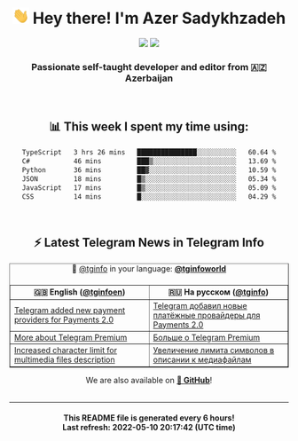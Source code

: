 <div align="center">
	<div>
		<h1>
      <img src="./assets/hi.gif" width="30px"> Hey there! I'm Azer Sadykhzadeh
    </h1>
    <img height="18" src="https://komarev.com/ghpvc/?username=sadykhzadeh&label=Views&color=2081c1&style=flat-square" />
		<a href="https://wakatime.com/@Azer"> <img height="18" src="https://wakatime.com/badge/user/f80ae27a-c328-426f-a381-bc84136e2dd6.svg" /> </a>
    <h3>
      Passionate self-taught developer and editor from 🇦🇿 Azerbaijan
    </h3>
  </div>
  <br>

<h2>📊 This week I spent my time using:</h2>

<!--START_SECTION:waka-->

```text
TypeScript   3 hrs 26 mins   ███████████████░░░░░░░░░░   60.64 %
C#           46 mins         ███▒░░░░░░░░░░░░░░░░░░░░░   13.69 %
Python       36 mins         ██▓░░░░░░░░░░░░░░░░░░░░░░   10.59 %
JSON         18 mins         █▒░░░░░░░░░░░░░░░░░░░░░░░   05.34 %
JavaScript   17 mins         █▒░░░░░░░░░░░░░░░░░░░░░░░   05.09 %
CSS          14 mins         █░░░░░░░░░░░░░░░░░░░░░░░░   04.29 %
```

<!--END_SECTION:waka-->

<br>

<h2>⚡️ Latest Telegram News in Telegram Info</h2>
  <table border>
		<tr>
			<th width="50%">🇬🇧 English (<a href="https://t.me/tginfoen">@tginfoen</a>)</th>
			<th>🇷🇺 На русском (<a href="https://t.me/tginfo">@tginfo</a>)</th>
		</tr>
		<caption>🚩 <a href="https://t.me/tginfo">@tginfo</a> in your language: <a href="https://t.me/tginfoworld"><b>@tginfoworld</b></a><caption/>
  <tr><td><a href="https://t.me/tginfoen/1393">Telegram added new payment providers for Payments 2.0</a></td>
    <td><a href="https://t.me/tginfo/3316">Telegram добавил новые платёжные провайдеры для Payments 2.0</a></td></tr><tr><td><a href="https://t.me/tginfoen/1392">More about Telegram Premium</a></td>
    <td><a href="https://t.me/tginfo/3315">Больше о Telegram Premium</a></td></tr><tr><td><a href="https://t.me/tginfoen/1391">Increased character limit for multimedia files description</a></td>
    <td><a href="https://t.me/tginfo/3314">Увеличение лимита символов в описании к медиафайлам</a></td></tr>
</table>
We are also available on <a href="https://github.com/tginfo"><b>🐙 GitHub</b></a>!
</div>

<br>
<hr>
<h4 align="center">This README file is generated <b>every 6 hours</b>!</br>Last refresh: <b>2022-05-10 20:17:42 (UTC time)</b></h4>
